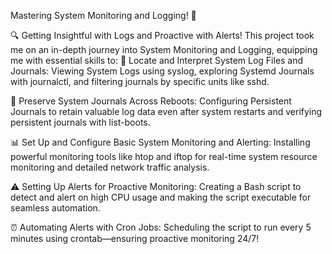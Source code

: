 Mastering System Monitoring and Logging! 🚀

🔍 Getting Insightful with Logs and Proactive with Alerts!
 This project took me on an in-depth journey into System Monitoring and Logging, equipping me with essential skills to:
📁 Locate and Interpret System Log Files and Journals: Viewing System Logs using syslog, exploring Systemd Journals with journalctl, and filtering journals by specific units like sshd.

🔄 Preserve System Journals Across Reboots: Configuring Persistent Journals to retain valuable log data even after system restarts and verifying persistent journals with list-boots.

📊 Set Up and Configure Basic System Monitoring and Alerting: Installing powerful monitoring tools like htop and iftop for real-time system resource monitoring and detailed network traffic analysis.

⚠️ Setting Up Alerts for Proactive Monitoring: Creating a Bash script to detect and alert on high CPU usage and making the script executable for seamless automation.

⏰ Automating Alerts with Cron Jobs: Scheduling the script to run every 5 minutes using crontab—ensuring proactive monitoring 24/7!

